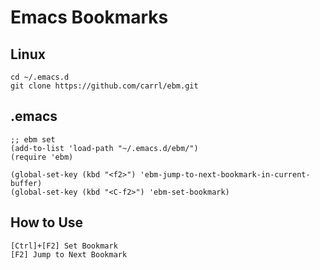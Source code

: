 Emacs Bookmarks
===============


Linux
----
	cd ~/.emacs.d
	git clone https://github.com/carrl/ebm.git


.emacs
----
	;; ebm set
	(add-to-list 'load-path "~/.emacs.d/ebm/")
	(require 'ebm)

	(global-set-key (kbd "<f2>") 'ebm-jump-to-next-bookmark-in-current-buffer)
	(global-set-key (kbd "<C-f2>") 'ebm-set-bookmark)

How to Use
----
	[Ctrl]+[F2] Set Bookmark
	[F2] Jump to Next Bookmark
